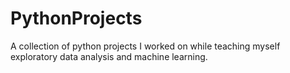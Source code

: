 # PythonProjects

A collection of python projects I worked on while teaching myself exploratory data analysis and machine learning.  
